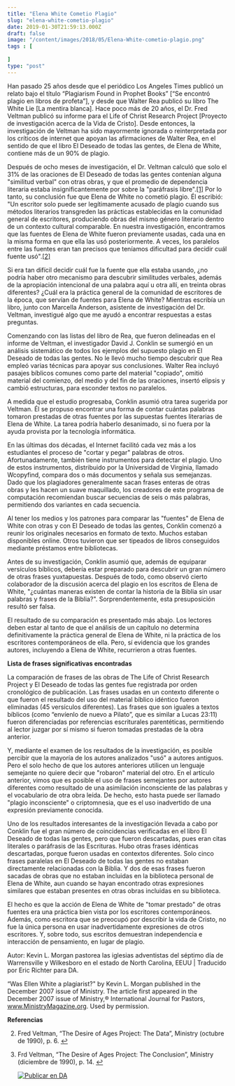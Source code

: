 ```yaml
---
title: "Elena White Cometio Plagio"
slug: "elena-white-cometio-plagio"
date: 2019-01-30T21:59:13.000Z
draft: false
image: "/content/images/2018/05/Elena-White-cometio-plagio.png"
tags : [
    
]
type: "post"
---
```


   Han pasado 25 años desde que el periódico Los Angeles Times publicó un relato bajo el título “Plagiarism Found in Prophet Books” [“Se encontró plagio en libros de profeta”], y desde que Walter Rea publicó su libro The White Lie [La mentira blanca]. Hace poco más de 20 años, el Dr. Fred Veltman publicó su informe para el Life of Christ Research Project [Proyecto de investigación acerca de la Vida de Cristo]. Desde entonces, la investigación de Veltman ha sido mayormente ignorada o reinterpretada por los críticos de internet que apoyan las afirmaciones de Walter Rea, en el sentido de que el libro El Deseado de todas las gentes, de Elena de White, contiene más de un 90% de plagio.

 Después de ocho meses de investigación, el Dr. Veltman calculó que solo el 31% de las oraciones de El Deseado de todas las gentes contenían alguna "similitud verbal" con otras obras, y que el promedio de dependencia literaria estaba insignificantemente por sobre la "paráfrasis libre".[[1]](#fn1) Por lo tanto, su conclusión fue que Elena de White no cometió plagio. Él escribió: "Un escritor solo puede ser legítimamente acusado de plagio cuando sus métodos literarios transgreden las prácticas establecidas en la comunidad general de escritores, produciendo obras del mismo género literario dentro de un contexto cultural comparable. En nuestra investigación, encontramos que las fuentes de Elena de White fueron previamente usadas, cada una en la misma forma en que ella las usó posteriormente. A veces, los paralelos entre las fuentes eran tan precisos que teníamos dificultad para decidir cuál fuente usó".[[2]](#fn2)

 Si era tan difícil decidir cuál fue la fuente que ella estaba usando, ¿no podría haber otro mecanismo para descubrir similitudes verbales, además de la apropiación intencional de una palabra aquí u otra allí, en treinta obras diferentes? ¿Cuál era la práctica general de la comunidad de escritores de la época, que servían de fuentes para Elena de White? Mientras escribía un libro, junto con Marcella Anderson, asistente de investigación del Dr. Veltman, investigué algo que me ayudó a encontrar respuestas a estas preguntas.

 Comenzando con las listas del libro de Rea, que fueron delineadas en el informe de Veltman, el investigador David J. Conklin se sumergió en un análisis sistemático de todos los ejemplos del supuesto plagio en El Deseado de todas las gentes. No le llevó mucho tiempo descubrir que Rea empleó varias técnicas para apoyar sus conclusiones. Walter Rea incluyó pasajes bíblicos comunes como parte del material "copiado", omitió material del comienzo, del medio y del fin de las oraciones, insertó elipsis y cambió estructuras, para esconder textos no paralelos.

 A medida que el estudio progresaba, Conklin asumió otra tarea sugerida por Veltman. Él se propuso encontrar una forma de contar cuántas palabras tomaron prestadas de otras fuentes por las supuestas fuentes literarias de Elena de White. La tarea podría haberlo desanimado, si no fuera por la ayuda provista por la tecnología informática.

 En las últimas dos décadas, el Internet facilitó cada vez más a los estudiantes el proceso de "cortar y pegar" palabras de otros. Afortunadamente, también tiene instrumentos para detectar el plagio. Uno de estos instrumentos, distribuido por la Universidad de Virginia, llamado Wcopyfind, compara dos o más documentos y señala sus semejanzas. Dado que los plagiadores generalmente sacan frases enteras de otras obras y les hacen un suave maquillado, los creadores de este programa de computación recomiendan buscar secuencias de seis o más palabras, permitiendo dos variantes en cada secuencia.

 Al tener los medios y los patrones para comparar las "fuentes" de Elena de White con otras y con El Deseado de todas las gentes, Conklin comenzó a reunir los originales necesarios en formato de texto. Muchos estaban disponibles online. Otros tuvieron que ser tipeados de libros conseguidos mediante préstamos entre bibliotecas.

 Antes de su investigación, Conklin asumió que, además de equiparar versículos bíblicos, debería estar preparado para descubrir un gran número de otras frases yuxtapuestas. Después de todo, como observó cierto colaborador de la discusión acerca del plagio en los escritos de Elena de White, "¿cuántas maneras existen de contar la historia de la Biblia sin usar palabras y frases de la Biblia?". Sorprendentemente, esta presuposición resultó ser falsa.

 El resultado de su comparación es presentado más abajo. Los lectores deben estar al tanto de que el análisis de un capítulo no determina definitivamente la práctica general de Elena de White, ni la práctica de los escritores contemporáneos de ella. Pero, sí evidencia que los grandes autores, incluyendo a Elena de White, recurrieron a otras fuentes.

 **Lista de frases significativas encontradas**

 La comparación de frases de las obras de The Life of Christ Research Project y El Deseado de todas las gentes fue registrada por orden cronológico de publicación. Las frases usadas en un contexto diferente o que fueron el resultado del uso del material bíblico idéntico fueron eliminadas (45 versículos diferentes). Las frases que son iguales a textos bíblicos (como “envíenlo de nuevo a Pilato”, que es similar a Lucas 23:11) fueron diferenciadas por referencias escriturales parentéticas, permitiendo al lector juzgar por sí mismo si fueron tomadas prestadas de la obra anterior.

 Y, mediante el examen de los resultados de la investigación, es posible percibir que la mayoría de los autores analizados "usó" a autores antiguos. Pero el solo hecho de que los autores anteriores utilicen un lenguaje semejante no quiere decir que "robaron" material del otro. En el artículo anterior, vimos que es posible el uso de frases semejantes por autores diferentes como resultado de una asimilación inconsciente de las palabras y el vocabulario de otra obra leída. De hecho, esto hasta puede ser llamado "plagio inconsciente" o criptomnesia, que es el uso inadvertido de una expresión previamente conocida.

 Uno de los resultados interesantes de la investigación llevada a cabo por Conklin fue el gran número de coincidencias verificadas en el libro El Deseado de todas las gentes, pero que fueron descartadas, pues eran citas literales o paráfrasis de las Escrituras. Hubo otras frases idénticas descartadas, porque fueron usadas en contextos diferentes. Solo cinco frases paralelas en El Deseado de todas las gentes no estaban directamente relacionadas con la Biblia. Y dos de esas frases fueron sacadas de obras que no estaban incluidas en la biblioteca personal de Elena de White, aun cuando se hayan encontrado otras expresiones similares que estaban presentes en otras obras incluidas en su biblioteca.

 El hecho es que la acción de Elena de White de "tomar prestado" de otras fuentes era una práctica bien vista por los escritores contemporáneos. Además, como escritora que se preocupó por describir la vida de Cristo, no fue la única persona en usar inadvertidamente expresiones de otros escritores. Y, sobre todo, sus escritos demuestran independencia e interacción de pensamiento, en lugar de plagio.

 Autor: Kevin L. Morgan pastorea las iglesias adventistas del séptimo día de Warrensville y Wilkesboro en el estado de North Carolina, EEUU | Traducido por Eric Richter para DA.

 “Was Ellen White a plagiarist?" by Kevin L. Morgan published in the December 2007 issue of Ministry. The article first appeared in the December 2007 issue of Ministry,® International Journal for Pastors, www.MinistryMagazine.org. Used by permission.

 **Referencias**

   
 2. Fred Veltman, “The Desire of Ages Project: The Data”, Ministry (octubre de 1990), p. 6. [↩︎](#fnref1)

 
 4. Frd Veltman, “The Desire of Ages Project: The Conclusion”, Ministry (diciembre de 1990), p. 14. [↩︎](#fnref2)

 
 
     [![Publicar en DA](/content/images/2020/06/Publicar_DA.png)](/quieres-publicar-en-da/) 